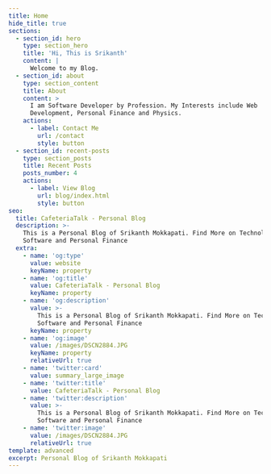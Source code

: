 ```yaml
---
title: Home
hide_title: true
sections:
  - section_id: hero
    type: section_hero
    title: 'Hi, This is Srikanth'
    content: |
      Welcome to my Blog.
  - section_id: about
    type: section_content
    title: About
    content: >
      I am Software Developer by Profession. My Interests include Web
      Development, Personal Finance and Physics.
    actions:
      - label: Contact Me
        url: /contact
        style: button
  - section_id: recent-posts
    type: section_posts
    title: Recent Posts
    posts_number: 4
    actions:
      - label: View Blog
        url: blog/index.html
        style: button
seo:
  title: CafeteriaTalk - Personal Blog
  description: >-
    This is a Personal Blog of Srikanth Mokkapati. Find More on Technolgy,
    Software and Personal Finance
  extra:
    - name: 'og:type'
      value: website
      keyName: property
    - name: 'og:title'
      value: CafeteriaTalk - Personal Blog
      keyName: property
    - name: 'og:description'
      value: >-
        This is a Personal Blog of Srikanth Mokkapati. Find More on Technolgy,
        Software and Personal Finance
      keyName: property
    - name: 'og:image'
      value: /images/DSCN2884.JPG
      keyName: property
      relativeUrl: true
    - name: 'twitter:card'
      value: summary_large_image
    - name: 'twitter:title'
      value: CafeteriaTalk - Personal Blog
    - name: 'twitter:description'
      value: >-
        This is a Personal Blog of Srikanth Mokkapati. Find More on Technolgy,
        Software and Personal Finance
    - name: 'twitter:image'
      value: /images/DSCN2884.JPG
      relativeUrl: true
template: advanced
excerpt: Personal Blog of Srikanth Mokkapati
---
```

